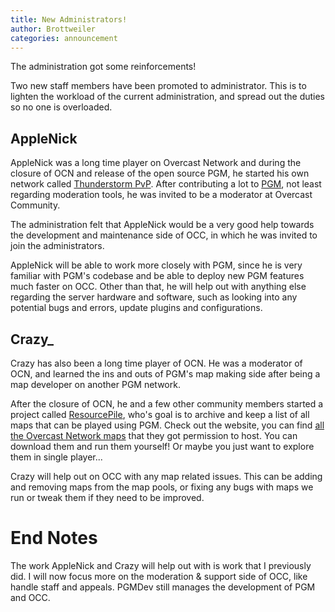 ```yaml
---
title: New Administrators!
author: Brottweiler
categories: announcement
---
```


The administration got some reinforcements!

Two new staff members have been promoted to administrator. This is to lighten the workload of the current administration, and spread out the duties so no one is overloaded.

## AppleNick

AppleNick was a long time player on Overcast Network and during the closure of OCN and release of the open source PGM, he started his own network called [Thunderstorm PvP](https://tspvp.com/). After contributing a lot to [PGM](https://github.com/PGMDev/PGM/commits?author=applenick), not least regarding moderation tools, he was invited to be a moderator at Overcast Community.

The administration felt that AppleNick would be a very good help towards the development and maintenance side of OCC, in which he was invited to join the administrators.

AppleNick will be able to work more closely with PGM, since he is very familiar with PGM's codebase and be able to deploy new PGM features much faster on OCC. Other than that, he will help out with anything else regarding the server hardware and software, such as looking into any potential bugs and errors, update plugins and configurations.

## Crazy_

Crazy has also been a long time player of OCN. He was a moderator of OCN, and learned the ins and outs of PGM's map making side after being a map developer on another PGM network.

After the closure of OCN, he and a few other community members started a project called [ResourcePile](https://mcresourcepile.github.io/), who's goal is to archive and keep a list of all maps that can be played using PGM. Check out the website, you can find [all the Overcast Network maps](https://mcresourcepile.github.io/maps/overcast) that they got permission to host. You can download them and run them yourself! Or maybe you just want to explore them in single player...

Crazy will help out on OCC with any map related issues. This can be adding and removing maps from the map pools, or fixing any bugs with maps we run or tweak them if they need to be improved.

# End Notes

The work AppleNick and Crazy will help out with is work that I previously did. I will now focus more on the moderation & support side of OCC, like handle staff and appeals. PGMDev still manages the development of PGM and OCC.
